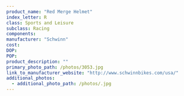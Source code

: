 ```yaml
---
product_name: "Red Merge Helmet"
index_letter: R
class: Sports and Leisure
subclass: Racing
components:
manufacturer: "Schwinn"
cost: 
DOP: 
POP: 
product_description: ""
primary_photo_path: /photos/3053.jpg
link_to_manufacturer_website: "http://www.schwinnbikes.com/usa/"
additional_photos:
  - additional_photo_path: /photos/.jpg
---
```

